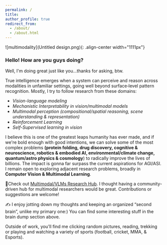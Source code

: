 ```yaml
---
permalink: /
title: 
author_profile: true
redirect_from: 
  - /about/
  - /about.html
---  
```


![multimodality](Untitled design.png){: .align-center width="1111px"}  


### Hello! How are you guys doing?
Well, I'm doing great just like you...thanks for asking, btw.

True intelligence emerges when a system can perceive and reason across modalities in unfamiliar settings, going well beyond surface‐level pattern recognition. Mostly, I try to follow research from these domains: 
- *Vision-language modeling* 
- *Mechanistic Interpretability in vision/multimodal models*
- *Multimodal perception (compositional/spatial reasoning, scene understanding & representation)*
- *Reinforcement Learning*
- *Self-Supervised learning in vision*

I believe this is one of the greatest leaps humanity has ever made, and if we're bold enough with good intentions, we can solve some of the most complex problems **(protein folding, drug discovery, cognitive & neuroscience, robotics & embodied AI, environmental/climate change, quantum/astro physics & cosmology**) to radically improve the lives of billions. The impact is gonna far surpass the current aspirations for AGI/ASI. I remain open to exploring adjacent research problems, broadly in **Computer Vision & Multimodal Learning**.

📌Check out [Multimodal/VLMs Research Hub](https://github.com/thubZ09/vision-language-model-hub.git). I thought having a community-driven hub for multimodal researchers would be great. Contributions or suggestions are welcome!

✍️ I enjoy jotting down my thoughts and keeping an organized “second brain”, unlike my primary one:) You can find some interesting stuff in the brain dump section above. 

Outside of work, you’ll find me clicking random pictures, reading, trekking or playing and watching a variety of sports (football, cricket, MMA, & Esports).